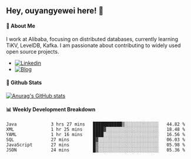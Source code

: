 ## Hey, ouyangyewei here! :wave:

#### :rocket: About Me
I work at Alibaba, focusing on distributed databases, currently learning TiKV, LevelDB, Kafka. I am passionate about contributing to widely used open source projects.

- [![Linkedin](https://img.shields.io/badge/LinkedIn-ouyangyewei-blue)](https://www.linkedin.com/in/ouyangyewei/)
- [![Blog](https://img.shields.io/badge/Blog-yeweiouyang-orange)](https://blog.csdn.net/yeweiouyang)

#### :star2: Github Stats
[![Anurag's GitHub stats](https://github-readme-stats.vercel.app/api?username=ouyangyewei&show_icons=true&cache_seconds=3600&theme=tokyonight)](https://github.com/anuraghazra/github-readme-stats)

#### :bar_chart: Weekly Development Breakdown
<!--START_SECTION:waka-->

```text
Java             3 hrs 27 mins   ███████████▒░░░░░░░░░░░░░   44.82 %
XML              1 hr 25 mins    ████▓░░░░░░░░░░░░░░░░░░░░   18.48 %
YAML             1 hr 16 mins    ████░░░░░░░░░░░░░░░░░░░░░   16.56 %
SQL              27 mins         █▓░░░░░░░░░░░░░░░░░░░░░░░   06.03 %
JavaScript       27 mins         █▒░░░░░░░░░░░░░░░░░░░░░░░   05.98 %
JSON             24 mins         █▒░░░░░░░░░░░░░░░░░░░░░░░   05.36 %
```

<!--END_SECTION:waka-->

